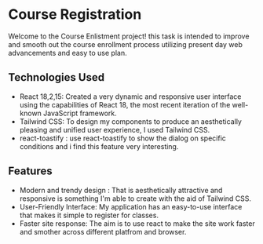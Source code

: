 # Course Registration
Welcome to the Course Enlistment project! this task is intended to improve and smooth out the course enrollment process utilizing present day web advancements and easy to use plan.

## Technologies Used
- React 18,2,15: Created a very dynamic and responsive user interface using the capabilities of React 18, the most recent iteration of the well-known JavaScript framework.
- Tailwind CSS: To design my components to produce an aesthetically pleasing and unified user experience, I used Tailwind CSS.
- react-toastify : use react-toastify to show the dialog on specific conditions and i find this feature very interesting.

## Features 
- Modern and trendy design : That is aesthetically attractive and responsive is something I'm able to create with the aid of Tailwind CSS.
- User-Friendly Interface: My application has an easy-to-use interface that makes it simple to register for classes.
- Faster site response: The aim is to use react to make the site work faster and smother across different platfrom and browser. 

